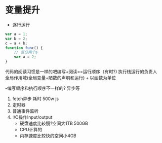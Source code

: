 # 变量提升
- 逐行运行
```javascript
var a = 1;
var b = 2;
c = a + b;
function func() {
    // 区分两个a
    var a = 2;
}
```
代码的阅读习惯是一样的吧编写+阅读==运行顺序〔有时?)
执行栈运行的负责人
全局作用域(全局变量+陋数的声明和运行) + 以函数为单位


-编写顺序和执行顺序不一样的?
异步等
1. fetch异步 耗时 500w js 
2. 定时器
3. 普通事件监听
4. I/O操作Input/output
    - 硬盘速度比较慢?空间大1TB 500GB
    - CPU计算的
    - 内存速度比较快的空间小4GB


